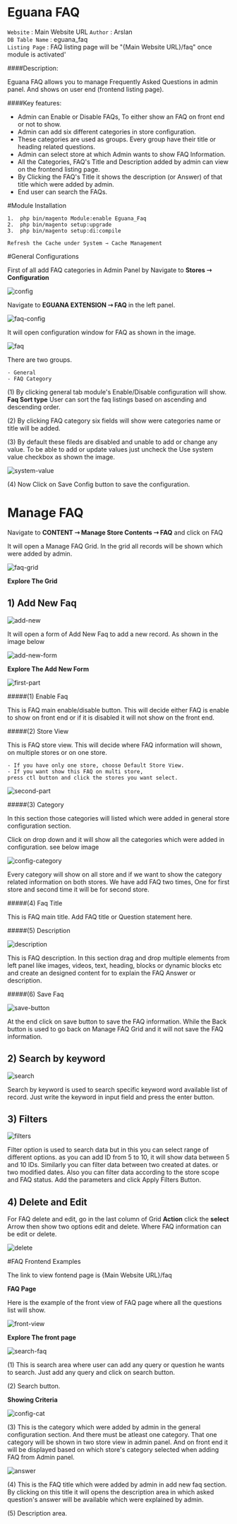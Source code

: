 # Eguana FAQ

`Website` : Main Website URL 
`Author` : Arslan  
`DB Table Name` : eguana_faq  
`Listing Page`  : FAQ listing page will be "{Main Website URL}/faq" once module is activated'

####Description:

Eguana FAQ allows you to manage Frequently Asked Questions in admin panel. And shows on user end (frontend listing page).

####Key features:
 
 - Admin can Enable or Disable FAQs, To either show an FAQ on front end or not to show.
 - Admin can add six different categories in store configuration. 
 - These categories are used as groups. Every group have their title or heading related questions.  
 - Admin can select store at which Admin wants to show FAQ Information.
 - All the Categories, FAQ's Title and Description added by admin can view on the frontend listing page.
 - By Clicking the FAQ's Title it shows the description (or Answer) of that title which were added by admin.
 - End user can search the FAQs. 
 
#Module Installation  

```
1.  php bin/magento Module:enable Eguana_Faq
2.  php bin/magento setup:upgrade  
3.  php bin/magento setup:di:compile

Refresh the Cache under System­ ⇾ Cache Management
```

#General Configurations

First of all add FAQ categories in Admin Panel by Navigate to **Stores­ ⇾ Configuration**

![config](https://nimbus-screenshots.s3.amazonaws.com/s/9fdf0afa5d0a2a3be7728e848365f2ec.png)

Navigate to **EGUANA EXTENSION ⇾ FAQ** in the left panel.

![faq-config](https://nimbus-screenshots.s3.amazonaws.com/s/594b0fb891563b90f949e01beaa644d7.png)

It will open configuration window for FAQ as shown in the image.

![faq](https://i.ibb.co/ggmWDWn/image.png)

There are two groups.

    - General 
    - FAQ Category

(1) By clicking general tab module's Enable/Disable configuration will show.
    **Faq Sort type**
    User can sort the faq listings based on ascending and descending order.
        
(2) By clicking FAQ category six fields will show were categories name or title will be added.

(3) By default these fileds are disabled and unable to add or change any value. To be able to add or update values just uncheck the Use system value checkbox as shown the image.

![system-value](https://nimbus-screenshots.s3.amazonaws.com/s/3d7dac41e69bb0c1fc7d9ef47ae7a7ec.png)

(4) Now Click on Save Config button to save the configuration.

#  Manage FAQ

Navigate to **CONTENT ⇾ Manage Store Contents ⇾ FAQ** and click on FAQ

It will open a Manage FAQ Grid. In the grid all records will be shown which were added by admin.

![faq-grid](https://nimbus-screenshots.s3.amazonaws.com/s/8f688fdbe3b2ea02ae26827bcc5fcf30.png)

 **Explore The Grid**
 
 ## 1) Add New Faq
 
 ![add-new](https://nimbus-screenshots.s3.amazonaws.com/s/ee828093b5836b12caa0eef7929b1c60.png)
 
It will open a form of Add New Faq to add a new record. As shown in the image below

![add-new-form](https://nimbus-screenshots.s3.amazonaws.com/s/060861b9b40bb2599050e127fb0c217d.png)

 **Explore The Add New Form**
 
 ![first-part](https://nimbus-screenshots.s3.amazonaws.com/s/9bc62dbcd83139b9d27b3bd596853ed3.png)
 
#####(1) Enable Faq

This is FAQ main enable/disable button. This will decide either FAQ is enable to show on front end or if it is disabled it will not show on the front end.

#####(2) Store View

This is FAQ store view. This will decide where FAQ information will shown, on multiple stores or on one store.
    
    - If you have only one store, choose Default Store View.
    - If you want show this FAQ on multi store,  
    press ctl button and click the stores you want select.
    
![second-part](https://nimbus-screenshots.s3.amazonaws.com/s/abdca8b3c8920ff537fe2bb5b77e0f2e.png)

#####(3) Category

In this section those categories will listed which were added in general store configuration section.

Click on drop down and it will show all the categories which were added in configuration. see below image

![config-category](https://nimbus-screenshots.s3.amazonaws.com/s/541d9843b287689c3f9950c1b91daee9.png)

Every category will show on all store and if we want to show the category related information on both stores. We have add FAQ two times, One for first store and second time it will be for second store.

#####(4) Faq Title

This is FAQ main title. Add FAQ title or Question statement here.

#####(5) Description

![description](https://nimbus-screenshots.s3.amazonaws.com/s/e6dd39e378c4936a454b5d9a842c9666.png)
    
This is FAQ description. In this section drag and drop multiple elements from left panel like images, videos, text, heading, blocks or dynamic blocks etc and create an designed content for to explain the FAQ Answer or description.

#####(6) Save Faq

![save-button](https://nimbus-screenshots.s3.amazonaws.com/s/471ccaa87c69f02e7b8f1aabf8df59e2.png)

At the end click on save button to save the FAQ information. While the Back button is used to go back on Manage FAQ Grid and it will not save the FAQ information.

## 2) Search by keyword

![search](https://nimbus-screenshots.s3.amazonaws.com/s/f15d331555c161e5dbaf9d66ff5047a3.png)

Search by keyword is used to search specific keyword word available list of record. Just write the keyword in input field and press the enter button. 

## 3) Filters

![filters](https://nimbus-screenshots.s3.amazonaws.com/s/e16f8e66540fede106061084d511d64e.png)

Filter option is used to search data but in this you can select range of different options. as you can add ID from 5 to 10, it will show data between 5 and 10 IDs. Similarly you can filter data between two created at dates. or two modified dates. Also you can filter data according to the store scope and FAQ status.
Add the parameters and click Apply Filters Button.

## 4) Delete and Edit 

For FAQ delete and edit, go in the last column of Grid **Action** click the **select** Arrow then show two options edit and delete. Where FAQ information can be edit or delete.

 ![delete](https://i.ibb.co/xfNWCVs/Edit-and-delete.png)
 
 #FAQ Frontend Examples
 
 The link to view fontend page is {Main Website URL}/faq
   
 **FAQ Page**
 
 Here is the example of the front view of FAQ page where all the questions list will show.
 
 ![front-view](https://nimbus-screenshots.s3.amazonaws.com/s/cd13808b1ff5bc8e291381ab270d76ba.png)
 
  **Explore The front page**
  
 ![search-faq](https://nimbus-screenshots.s3.amazonaws.com/s/276115f571a9bc7586580bcd33bd01a7.png)
 
 (1) This is search area where user can add any query or question he wants to search. Just add any query and click on search button.
 
 (2) Search button.
 
 **Showing Criteria**
 
 ![config-cat](https://nimbus-screenshots.s3.amazonaws.com/s/61d4bf1f1aaffd6b069d4caaf435e3cc.png)
 
 (3) This is the category which were added by admin in the general configuration section. And there must be atleast one category. That one category will be shown in two store view in admin panel.
     And on front end it will be displayed based on which store's category selected when adding FAQ from Admin panel. 
 
 ![answer](https://nimbus-screenshots.s3.amazonaws.com/s/fd56e206793fe5018bdf3365df4b75f8.png)
 
 (4) This is the FAQ title which were added by admin in add new faq section. By clicking on this title it will opens the description area in which asked question's answer will be available which were explained by admin.
 
 (5) Description area.

